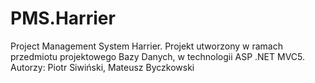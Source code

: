 # PMS.Harrier
Project Management System Harrier.
Projekt utworzony w ramach przedmiotu projektowego Bazy Danych, w technologii ASP .NET MVC5.
Autorzy: Piotr Siwiński, Mateusz Byczkowski
